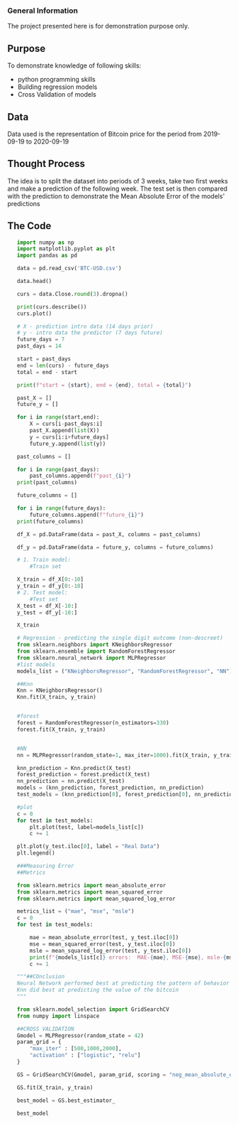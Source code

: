 ### General Information
The project presented here is for demonstration purpose only.

## Purpose
To demonstrate knowledge of following skills:
* python programming skills
* Building regression models
* Cross Validation of models

## Data
Data used is the representation of Bitcoin price for the period from 2019-09-19 to 2020-09-19

## Thought Process
The idea is to split the dataset into periods of 3 weeks, take two first weeks and make a prediction of the following week. 
The test set is then compared with the prediction to demonstrate the Mean Absolute Error of the models' predictions

## The Code
 ```python
    import numpy as np
    import matplotlib.pyplot as plt
    import pandas as pd

    data = pd.read_csv('BTC-USD.csv')

    data.head()

    curs = data.Close.round(3).dropna()

    print(curs.describe())
    curs.plot()

    # X - prediction intro data (14 days prior)
    # y - intro data the predictor (7 days future)
    future_days = 7
    past_days = 14

    start = past_days
    end = len(curs) - future_days
    total = end - start

    print(f"start = {start}, end = {end}, total = {total}")

    past_X = []
    future_y = []

    for i in range(start,end):
        X = curs[i-past_days:i]
        past_X.append(list(X))
        y = curs[i:i+future_days]
        future_y.append(list(y))

    past_columns = []

    for i in range(past_days):
        past_columns.append(f"past_{i}")
    print(past_columns)

    future_columns = []

    for i in range(future_days):
        future_columns.append(f"future_{i}")
    print(future_columns)

    df_X = pd.DataFrame(data = past_X, columns = past_columns)

    df_y = pd.DataFrame(data = future_y, columns = future_columns)

    # 1. Train model:
        #Train set

    X_train = df_X[0:-10]    
    y_train = df_y[0:-10]    
    # 2. Test model:
        #Test set
    X_test = df_X[-10:]
    y_test = df_y[-10:]

    X_train

    # Regression - predicting the single digit outcome (non-descreet)
    from sklearn.neighbors import KNeighborsRegressor
    from sklearn.ensemble import RandomForestRegressor
    from sklearn.neural_network import MLPRegressor
    #list models
    models_list = ("KNeighborsRegressor", "RandomForestRegressor", "NN")

    ##Knn
    Knn = KNeighborsRegressor()
    Knn.fit(X_train, y_train)


    #forest
    forest = RandomForestRegressor(n_estimators=330)
    forest.fit(X_train, y_train)


    #NN
    nn = MLPRegressor(random_state=1, max_iter=1000).fit(X_train, y_train)

    knn_prediction = Knn.predict(X_test)
    forest_prediction = forest.predict(X_test)
    nn_prediction = nn.predict(X_test)
    models = (knn_prediction, forest_prediction, nn_prediction)
    test_models = (knn_prediction[0], forest_prediction[0], nn_prediction[0])

    #plot
    c = 0
    for test in test_models:
        plt.plot(test, label=models_list[c])
        c += 1

    plt.plot(y_test.iloc[0], label = "Real Data")
    plt.legend()

    ###Measuring Error
    ##Metrics

    from sklearn.metrics import mean_absolute_error
    from sklearn.metrics import mean_squared_error
    from sklearn.metrics import mean_squared_log_error

    metrics_list = ("mae", "mse", "msle")
    c = 0
    for test in test_models:

        mae = mean_absolute_error(test, y_test.iloc[0])
        mse = mean_squared_error(test, y_test.iloc[0])
        msle = mean_squared_log_error(test, y_test.iloc[0])
        print(f"{models_list[c]} errors:  MAE-{mae}, MSE-{mse}, msle-{msle}")
        c += 1

    """##COnclusion
    Neural Network performed best at predicting the pattern of behavior of the trend; However, 
    Knn did best at predicting the value of the bitcoin
    """

    from sklearn.model_selection import GridSearchCV
    from numpy import linspace

    ##CROSS VALIDATION
    Gmodel = MLPRegressor(random_state = 42)
    param_grid = {
        "max_iter" : [500,1000,2000],
        "activation" : ["logistic", "relu"]
    }

    GS = GridSearchCV(Gmodel, param_grid, scoring = "neg_mean_absolute_error", cv=3)

    GS.fit(X_train, y_train)

    best_model = GS.best_estimator_

    best_model


